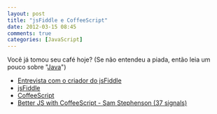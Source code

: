 ```yaml
---
layout: post
title: "jsFiddle e CoffeeScript"
date: 2012-03-15 08:45
comments: true
categories: [JavaScript]
---
```


Você já tomou seu café hoje? (Se não entendeu a piada, então leia um pouco sobre "[Java](http://en.wikipedia.org/wiki/Java_coffee)")


* [Entrevista com o criador do jsFiddle](http://davidwalsh.name/jsfiddle-interview)
* [jsFiddle](http://jsfiddle.net/)
* [CoffeeScript](http://coffeescript.org/)
* [Better JS with CoffeeScript - Sam Stephenson (37 signals)](http://vimeo.com/35258313)
